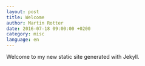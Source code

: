 ```yaml
---
layout: post
title: Welcome
author: Martin Rotter
date: 2016-07-18 09:00:00 +0200
category: misc
language: en
---
```


Welcome to my new static site generated with Jekyll.